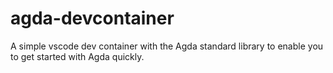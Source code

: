 # agda-devcontainer

A simple vscode dev container with the Agda standard library to enable you to get started with Agda quickly.
